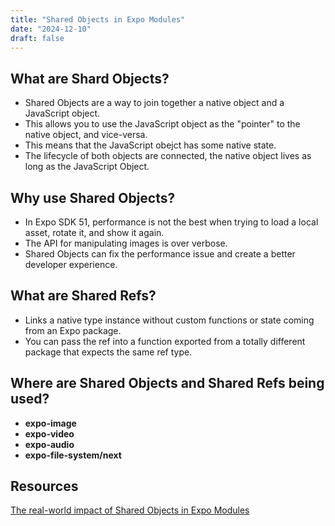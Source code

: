```yaml
---
title: "Shared Objects in Expo Modules"
date: "2024-12-10"
draft: false
---
```


## What are Shard Objects?

- Shared Objects are a way to join together a native object and a JavaScript object.
- This allows you to use the JavaScript object as the "pointer" to the native object, and vice-versa.
- This means that the JavaScript obejct has some native state.
- The lifecycle of both objects are connected, the native object lives as long as the JavaScript Object.

## Why use Shared Objects?

- In Expo SDK 51, performance is not the best when trying to load a local asset, rotate it, and show it again.
- The API for manipulating images is over verbose.
- Shared Objects can fix the performance issue and create a better developer experience.

## What are Shared Refs?

- Links a native type instance without custom functions or state coming from an Expo package.
- You can pass the ref into a function exported from a totally different package that expects the same ref type.

## Where are Shared Objects and Shared Refs being used?

- **expo-image**
- **expo-video**
- **expo-audio**
- **expo-file-system/next**

## Resources

[The real-world impact of Shared Objects in Expo Modules](https://expo.dev/blog/the-real-world-impact-of-shared-objects)
